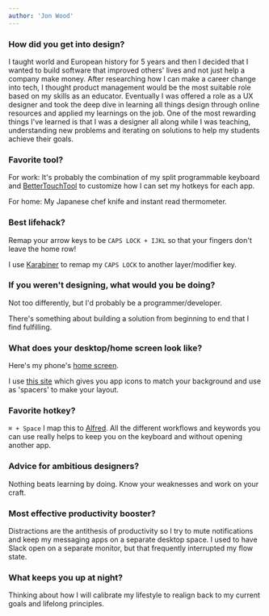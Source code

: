 ```yaml
---
author: 'Jon Wood'
---
```


### How did you get into design?

I taught world and European history for 5 years and then I decided that I wanted to build software that improved others' lives and not just help a company make money. After researching how I can make a career change into tech, I thought product management would be the most suitable role based on my skills as an educator. Eventually I was offered a role as a UX designer and took the deep dive in learning all things design through online resources and applied my learnings on the job. One of the most rewarding things I've learned is that I was a designer all along while I was teaching, understanding new problems and iterating on solutions to help my students achieve their goals.

### Favorite tool?

For work: It's probably the combination of my split programmable keyboard and [BetterTouchTool](https://folivora.ai/) to customize how I can set my hotkeys for each app.

For home: My Japanese chef knife and instant read thermometer.

### Best lifehack?

Remap your arrow keys to be `CAPS LOCK + IJKL` so that your fingers don't leave the home row!

I use [Karabiner](https://pqrs.org/osx/karabiner/) to remap my `CAPS LOCK` to another layer/modifier key.

### If you weren't designing, what would you be doing?

Not too differently, but I'd probably be a programmer/developer.

There's something about building a solution from beginning to end that I find fulfilling.

### What does your desktop/home screen look like?

Here's my phone's [home screen](https://www.dropbox.com/s/a4436tao9i964sj/phone-homescreen.JPG?dl=0).

I use [this site](iempty.tooliphone.net) which gives you app icons to match your background and use as 'spacers' to make your layout.

### Favorite hotkey?

`⌘ + Space` I map this to [Alfred](https://www.alfredapp.com/). All the different workflows and keywords you can use really helps to keep you on the keyboard and without opening another app.

### Advice for ambitious designers?

Nothing beats learning by doing. Know your weaknesses and work on your craft.

### Most effective productivity booster?

Distractions are the antithesis of productivity so I try to mute notifications and keep my messaging apps on a separate desktop space. I used to have Slack open on a separate monitor, but that frequently interrupted my flow state.

### What keeps you up at night?

Thinking about how I will calibrate my lifestyle to realign back to my current goals and lifelong principles.
